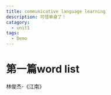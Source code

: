 ```yaml
---
title: communicative language learning
description: 可惜单身了！
catagory: 
  - unit1
tags: 
  - Demo
---
```

# 第一篇word list
林俊杰-《江南》
<div align=life>
<iframe frameborder="no" marginwidth="0" marginheight="0" width=400 height=140 src="

